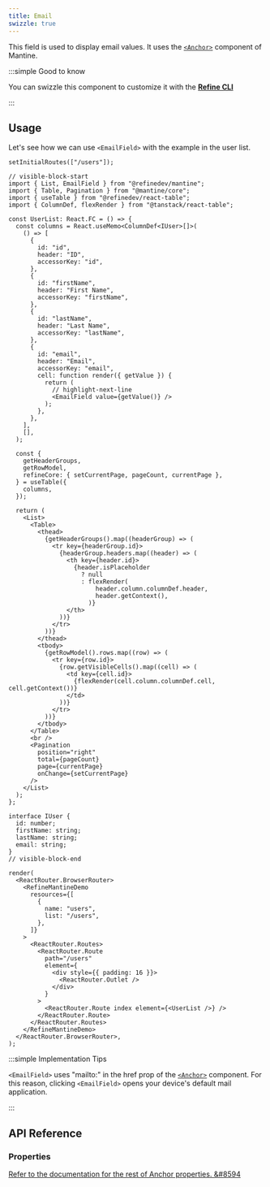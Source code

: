 ```yaml
---
title: Email
swizzle: true
---
```


This field is used to display email values. It uses the [`<Anchor>`](https://mantine.dev/core/anchor) component of Mantine.

:::simple Good to know

You can swizzle this component to customize it with the [**Refine CLI**](/docs/packages/list-of-packages)

:::

## Usage

Let's see how we can use `<EmailField>` with the example in the user list.

```tsx live url=http://localhost:3000/users previewHeight=420px hideCode
setInitialRoutes(["/users"]);

// visible-block-start
import { List, EmailField } from "@refinedev/mantine";
import { Table, Pagination } from "@mantine/core";
import { useTable } from "@refinedev/react-table";
import { ColumnDef, flexRender } from "@tanstack/react-table";

const UserList: React.FC = () => {
  const columns = React.useMemo<ColumnDef<IUser>[]>(
    () => [
      {
        id: "id",
        header: "ID",
        accessorKey: "id",
      },
      {
        id: "firstName",
        header: "First Name",
        accessorKey: "firstName",
      },
      {
        id: "lastName",
        header: "Last Name",
        accessorKey: "lastName",
      },
      {
        id: "email",
        header: "Email",
        accessorKey: "email",
        cell: function render({ getValue }) {
          return (
            // highlight-next-line
            <EmailField value={getValue()} />
          );
        },
      },
    ],
    [],
  );

  const {
    getHeaderGroups,
    getRowModel,
    refineCore: { setCurrentPage, pageCount, currentPage },
  } = useTable({
    columns,
  });

  return (
    <List>
      <Table>
        <thead>
          {getHeaderGroups().map((headerGroup) => (
            <tr key={headerGroup.id}>
              {headerGroup.headers.map((header) => (
                <th key={header.id}>
                  {header.isPlaceholder
                    ? null
                    : flexRender(
                        header.column.columnDef.header,
                        header.getContext(),
                      )}
                </th>
              ))}
            </tr>
          ))}
        </thead>
        <tbody>
          {getRowModel().rows.map((row) => (
            <tr key={row.id}>
              {row.getVisibleCells().map((cell) => (
                <td key={cell.id}>
                  {flexRender(cell.column.columnDef.cell, cell.getContext())}
                </td>
              ))}
            </tr>
          ))}
        </tbody>
      </Table>
      <br />
      <Pagination
        position="right"
        total={pageCount}
        page={currentPage}
        onChange={setCurrentPage}
      />
    </List>
  );
};

interface IUser {
  id: number;
  firstName: string;
  lastName: string;
  email: string;
}
// visible-block-end

render(
  <ReactRouter.BrowserRouter>
    <RefineMantineDemo
      resources={[
        {
          name: "users",
          list: "/users",
        },
      ]}
    >
      <ReactRouter.Routes>
        <ReactRouter.Route
          path="/users"
          element={
            <div style={{ padding: 16 }}>
              <ReactRouter.Outlet />
            </div>
          }
        >
          <ReactRouter.Route index element={<UserList />} />
        </ReactRouter.Route>
      </ReactRouter.Routes>
    </RefineMantineDemo>
  </ReactRouter.BrowserRouter>,
);
```

:::simple Implementation Tips

`<EmailField>` uses "mailto:" in the href prop of the [`<Anchor>`](https://mantine.dev/core/anchor) component. For this reason, clicking `<EmailField>` opens your device's default mail application.

:::

## API Reference

### Properties

<PropsTable module="@refinedev/mantine/EmailField" />

[Refer to the documentation for the rest of Anchor properties. &#8594](https://mantine.dev/core/anchor?t=props)
